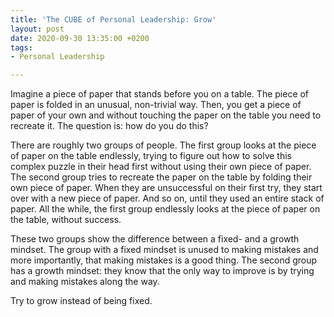 ```yaml
---
title: 'The CUBE of Personal Leadership: Grow'
layout: post
date: 2020-09-30 13:35:00 +0200
tags:
- Personal Leadership

---
```

Imagine a piece of paper that stands before you on a table. The piece of paper is folded in an unusual, non-trivial way. Then, you get a piece of paper of your own and without touching the paper on the table you need to recreate it. The question is: how do you do this?

There are roughly two groups of people. The first group looks at the piece of paper on the table endlessly, trying to figure out how to solve this complex puzzle in their head first without using their own piece of paper. The second group tries to recreate the paper on the table by folding their own piece of paper. When they are unsuccessful on their first try, they start over with a new piece of paper. And so on, until they used an entire stack of paper. All the while, the first group endlessly looks at the piece of paper on the table, without success.

These two groups show the difference between a fixed- and a growth mindset. The group with a fixed mindset is unused to making mistakes and more importantly, that making mistakes is a good thing. The second group has a growth mindset: they know that the only way to improve is by trying and making mistakes along the way. 

Try to grow instead of being fixed.